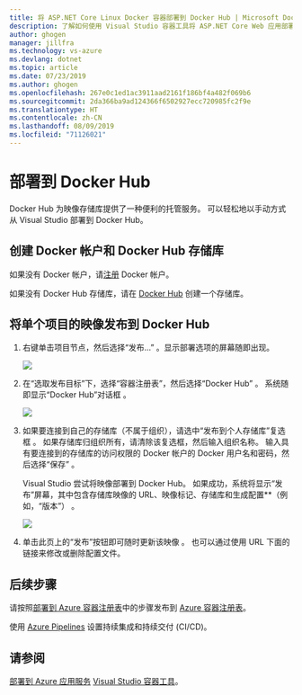 ```yaml
---
title: 将 ASP.NET Core Linux Docker 容器部署到 Docker Hub | Microsoft Docs
description: 了解如何使用 Visual Studio 容器工具将 ASP.NET Core Web 应用部署到 Docker Hub
author: ghogen
manager: jillfra
ms.technology: vs-azure
ms.devlang: dotnet
ms.topic: article
ms.date: 07/23/2019
ms.author: ghogen
ms.openlocfilehash: 267e0c1ed1ac3911aad2161f186bf4a482f069b6
ms.sourcegitcommit: 2da366ba9ad124366f6502927ecc720985fc2f9e
ms.translationtype: HT
ms.contentlocale: zh-CN
ms.lasthandoff: 08/09/2019
ms.locfileid: "71126021"
---
```

# <a name="deploy-to-docker-hub"></a>部署到 Docker Hub

Docker Hub 为映像存储库提供了一种便利的托管服务。 可以轻松地以手动方式从 Visual Studio 部署到 Docker Hub。

## <a name="create-a-docker-account-and-docker-hub-repository"></a>创建 Docker 帐户和 Docker Hub 存储库

如果没有 Docker 帐户，请[注册](https://hub.docker.com/signup) Docker 帐户。

如果没有 Docker Hub 存储库，请在 [Docker Hub](https://hub.docker.com/) 创建一个存储库。

## <a name="publish-the-image-for-a-single-project-to-docker-hub"></a>将单个项目的映像发布到 Docker Hub

1. 右键单击项目节点，然后选择“发布...”  。显示部署选项的屏幕随即出现。

   ![](media/deploy-docker-hub/container-tools-docker-hub-deploy.png)

1. 在“选取发布目标”下，选择“容器注册表”，然后选择“Docker Hub”    。 系统随即显示“Docker Hub”对话框  。

   ![](media/deploy-docker-hub/container-tools-docker-hub-credentials.png)

1. 如果要连接到自己的存储库（不属于组织），请选中“发布到个人存储库”复选框  。 如果存储库归组织所有，请清除该复选框，然后输入组织名称。 输入具有要连接到的存储库的访问权限的 Docker 帐户的 Docker 用户名和密码，然后选择“保存”  。  

   Visual Studio 尝试将映像部署到 Docker Hub。  如果成功，系统将显示“发布”屏幕，其中包含存储库映像的 URL、映像标记、存储库和生成配置**（例如，“版本”）   。

   ![](media/deploy-docker-hub/container-tools-docker-hub-finished.png)

1. 单击此页上的“发布”按钮即可随时更新该映像  。  也可以通过使用 URL 下面的链接来修改或删除配置文件。

## <a name="next-steps"></a>后续步骤

请按照[部署到 Azure 容器注册表](vs-azure-tools-docker-hosting-web-apps-in-docker.md)中的步骤发布到 [Azure 容器注册表](/azure/container-registry/)。

使用 [Azure Pipelines](/azure/devops/pipelines/?view=azure-devops) 设置持续集成和持续交付 (CI/CD)。

## <a name="see-also"></a>请参阅

[部署到 Azure 应用服务](deploy-app-service.md)
[Visual Studio 容器工具](/visualstudio/containers/)。